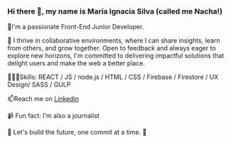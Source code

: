### Hi there 👋, my name is María Ignacia Silva (called me **Nacha!**)

🌱I'm a passionate Front-End Junior Developer. 

🤝 I thrive in collaborative environments, where I can share insights, learn from others, and grow together. Open to feedback and always eager to explore new horizons, I'm committed to delivering impactful solutions that delight users and make the web a better place.

👩🏽‍💻Skills: REACT / JS / node.js / HTML / CSS / Firebase / Firestore / UX Design/ SASS / GULP

📫Reach me on [Linkedin](https://www.linkedin.com/in/mariaignaciasilva/)

📹 Fun fact: I'm also a journalist 
 
🌟 Let's build the future, one commit at a time. 🌟

<!--
**NachaSilva/NachaSilva** is a ✨ _special_ ✨ repository because its `README.md` (this file) appears on your GitHub profile.

Here are some ideas to get you started:

- 🔭 I’m currently working on ...
- 🌱 I’m currently learning ...
- 👯 I’m looking to collaborate on ...
- 🤔 I’m looking for help with ...
- 💬 Ask me about ...
- 📫 How to reach me: ...
- 😄 Pronouns: ...
- ⚡ Fun fact: ...
-->
